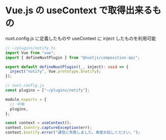 # Vue.js の useContext で取得出来るもの

nuxt.config.js に定義したものや useContext に inject したものを利用可能

```ts
// ~/plugins/notify.ts
import Vue from "vue";
import { defineNuxtPlugin } from "@nuxtjs/composition-api";

export default defineNuxtPlugin((_, inject): void => {
  inject("notify", Vue.prototype.$notify);
});
```

```js
// nuxt.config.js
const plugins = ["~/plugins/notify"];

module.exports = {
  // 中略
  plugins,
};
```

```js
const context = useContext();
context.$sentry.captureException(err);
context.$notify.error("通信に失敗しました。再度お試しください。");
```
